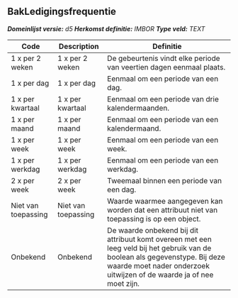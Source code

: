 ﻿## BakLedigingsfrequentie

*__Domeinlijst versie:__ d5*
*__Herkomst definitie:__ IMBOR*
*__Type veld:__ TEXT*

|__Code__ |__Description__ |__Definitie__	|
|	---	|	---	|   ---	| 
| 1 x per 2 weken | 1 x per 2 weken | De gebeurtenis vindt elke periode van veertien dagen eenmaal plaats. |
| 1 x per dag | 1 x per dag | Eenmaal om een periode van een dag. |
| 1 x per kwartaal | 1 x per kwartaal | Eenmaal om een periode van drie kalendermaanden. |
| 1 x per maand | 1 x per maand | Eenmaal om een periode van een kalendermaand. |
| 1 x per week | 1 x per week | Eenmaal om een periode van een week. |
| 1 x per werkdag | 1 x per werkdag | Eenmaal om een periode van een werkdag. |
| 2 x per week | 2 x per week | Tweemaal binnen een periode van een dag. |
| Niet van toepassing | Niet van toepassing | Waarde waarmee aangegeven kan worden dat een attribuut niet van toepassing is op een object. |
| Onbekend | Onbekend | De waarde onbekend bij dit attribuut komt overeen met een leeg veld bij het gebruik van de boolean als gegevenstype. Bij deze waarde moet nader onderzoek uitwijzen of de waarde ja of nee moet zijn. |
